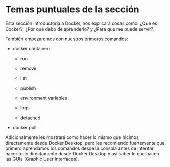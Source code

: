 # Temas puntuales de la sección
Esta sección introductoria a Docker, nos explicará cosas como: ¿Qué es Docker?, ¿Por qué debo de aprenderlo? y ¿Para qué me puede servir?.



También empezaremos con nuestros primeros comandos:

* docker container:

  * run

  * remove

  * list

  * publish

  * environment variables

  * logs

  * detached

* docker pull



Adicionalmente les mostraré como hacer lo mismo que hicimos directamente desde Docker Desktop, pero les recomiendo fuertemente que primero aprendamos los comandos desde la consola antes de intentar hacer todo directamente desde Docker Desktop y así saber lo que hacen las GUIs (Graphic User Interfaces).